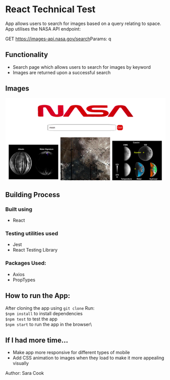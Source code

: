 # React Technical Test

App allows users to search for images based on a query relating to space.
App utilises the NASA API endpoint:

GET​​ ​​https://images-api.nasa.gov/search ​Params: ​​q

## Functionality

- Search page which allows users to search for images by keyword
- Images are returned upon a successful search

## Images

![desktop version](./README_images/desktopTechtest.png)

## Building Process

### Built using

- React

### Testing utilities used

- Jest
- React Testing Library

### Packages Used:

- Axios
- PropTypes

## How to run the App:

After cloning the app using `git clone`
Run:\
`$npm install` to install dependencies\
`$npm test` to test the app\
`$npm start` to run the app in the browser\

## If I had more time...

- Make app more responsive for different types of mobile
- Add CSS animation to images when they load to make it more appealing visually

Author: Sara Cook
